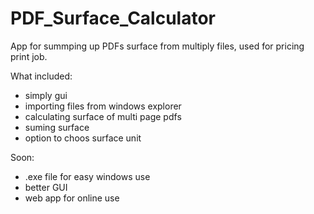 # PDF_Surface_Calculator
App for summping up PDFs surface from multiply files, used for pricing print job.

What included:
- simply gui
- importing files from windows explorer
- calculating surface of multi page pdfs
- suming surface
- option to choos surface unit

Soon:
- .exe file for easy windows use
- better GUI
- web app for online use
